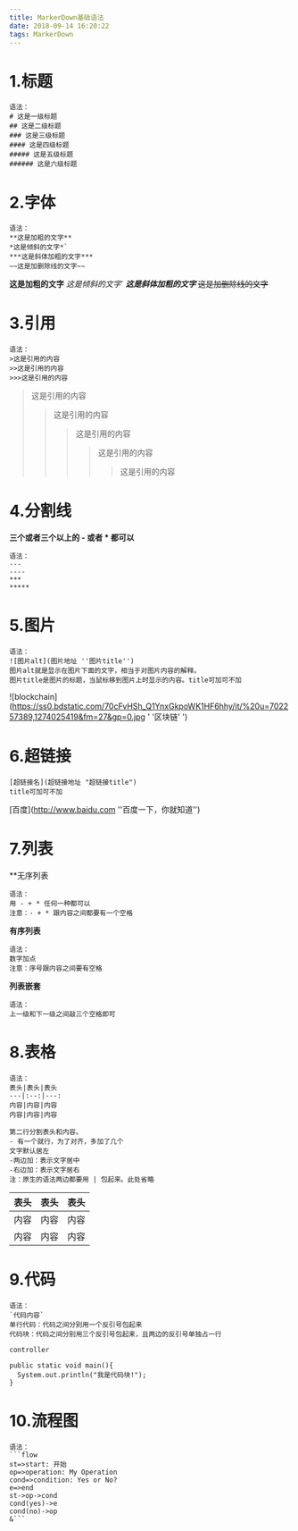 ```yaml
---
title: MarkerDown基础语法
date: 2018-09-14 16:20:22
tags: MarkerDown
---
```


# 1.标题

```
语法：
# 这是一级标题
## 这是二级标题
### 这是三级标题
#### 这是四级标题
##### 这是五级标题
###### 这是六级标题
```

# 2.字体

```
语法：
**这是加粗的文字**
*这是倾斜的文字*`
***这是斜体加粗的文字***
~~这是加删除线的文字~~
```

**这是加粗的文字**
*这是倾斜的文字*`
***这是斜体加粗的文字***
~~这是加删除线的文字~~

# 3.引用

```
语法：
>这是引用的内容
>>这是引用的内容
>>>这是引用的内容
```

> 这是引用的内容
>
> > 这是引用的内容
> >
> > > 这是引用的内容
> > >
> > > > 这是引用的内容
> > > >
> > > > > 这是引用的内容

# 4.分割线

**三个或者三个以上的 - 或者 * 都可以**

```
语法：
---
----
***
*****
```

# 5.图片

```
语法：
![图片alt](图片地址 ''图片title'')
图片alt就是显示在图片下面的文字，相当于对图片内容的解释。
图片title是图片的标题，当鼠标移到图片上时显示的内容。title可加可不加
```

![blockchain](https://ss0.bdstatic.com/70cFvHSh_Q1YnxGkpoWK1HF6hhy/it/%20u=702257389,1274025419&fm=27&gp=0.jpg  ' '区块链' ')

# 6.超链接

```
[超链接名](超链接地址 "超链接title")
title可加可不加
```

[百度](http://www.baidu.com ''百度一下，你就知道'')

# 7.列表

**无序列表

```
语法：
用 - + * 任何一种都可以
注意：- + * 跟内容之间都要有一个空格
```

**有序列表**

```
语法：
数字加点
注意：序号跟内容之间要有空格
```

**列表嵌套**

```
语法：
上一级和下一级之间敲三个空格即可
```

# 8.表格

```
语法：
表头|表头|表头
---|:--:|---:
内容|内容|内容
内容|内容|内容

第二行分割表头和内容。
- 有一个就行，为了对齐，多加了几个
文字默认居左
-两边加：表示文字居中
-右边加：表示文字居右
注：原生的语法两边都要用 | 包起来。此处省略
```

| 表头 | 表头 | 表头 |
| ---- | :--: | ---: |
| 内容 | 内容 | 内容 |
| 内容 | 内容 | 内容 |

# 9.代码

```
语法：
`代码内容`
单行代码：代码之间分别用一个反引号包起来
代码块：代码之间分别用三个反引号包起来，且两边的反引号单独占一行
```

`controller`

```
public static void main(){
  System.out.println("我是代码块!");   
}
```

# 10.流程图

```
语法：
​```flow
st=>start: 开始
op=>operation: My Operation
cond=>condition: Yes or No?
e=>end
st->op->cond
cond(yes)->e
cond(no)->op
&```
```



